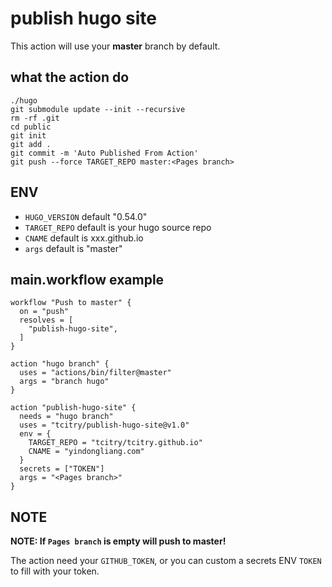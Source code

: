 # publish hugo site

This action will use your **master** branch by default.

## what the action do

```
./hugo
git submodule update --init --recursive
rm -rf .git
cd public
git init
git add .
git commit -m 'Auto Published From Action'
git push --force TARGET_REPO master:<Pages branch>
```

## ENV

* `HUGO_VERSION` default "0.54.0"
* `TARGET_REPO` default is your hugo source repo
* `CNAME` default is xxx.github.io
* `args` default is "master"

## main.workflow example

```
workflow "Push to master" {
  on = "push"
  resolves = [
    "publish-hugo-site",
  ]
}

action "hugo branch" {
  uses = "actions/bin/filter@master"
  args = "branch hugo"
}

action "publish-hugo-site" {
  needs = "hugo branch"
  uses = "tcitry/publish-hugo-site@v1.0"
  env = {
    TARGET_REPO = "tcitry/tcitry.github.io"
    CNAME = "yindongliang.com"
  }
  secrets = ["TOKEN"]
  args = "<Pages branch>"
}
```

## NOTE

**NOTE: If `Pages branch` is empty will push to master!**

The action need your `GITHUB_TOKEN`, or you can custom a secrets ENV `TOKEN` to fill with your token.